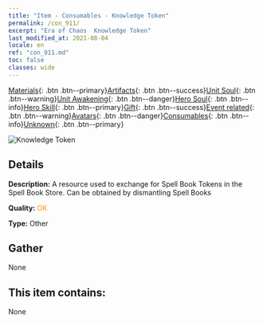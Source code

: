 ```yaml
---
title: "Item - Consumables - Knowledge Token"
permalink: /con_911/
excerpt: "Era of Chaos  Knowledge Token"
last_modified_at: 2021-08-04
locale: en
ref: "con_911.md"
toc: false
classes: wide
---
```

 [Materials](/Items/){: .btn .btn--primary}[Artifacts](/Items/Artifacts/){: .btn .btn--success}[Unit Soul](/Items/UnitSoul/){: .btn .btn--warning}[Unit Awakening](/Items/UnitAwakening/){: .btn .btn--danger}[Hero Soul](/Items/HeroSoul/){: .btn .btn--info}[Hero Skill](/Items/HeroSkill/){: .btn .btn--primary}[Gift](/Items/Gift/){: .btn .btn--success}[Event related](/Items/Events/){: .btn .btn--warning}[Avatars](/Items/Avatars/){: .btn .btn--danger}[Consumables](/Items/Consumables/){: .btn .btn--info}[Unknown](/Items/Unknown/){: .btn .btn--primary}

 ![Knowledge Token](/images/t/i_40004.png)

## Details
 **Description:** A resource used to exchange for Spell Book Tokens in the Spell Book Store. Can be obtained by dismantling Spell Books

 **Quality:** <span style="color: #FF8C00">OK</span>

 **Type:** Other

## Gather

  None

## This item contains:

  None

